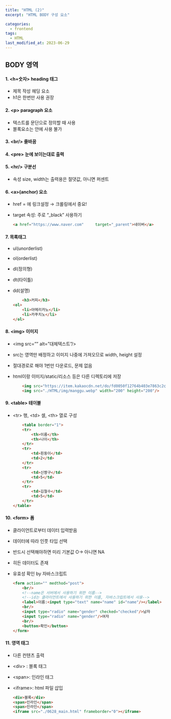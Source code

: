 ```yaml
---
title: "HTML (2)"
excerpt: "HTML BODY 구성 요소"

categories:
  - frontend
tags:
  - HTML
last_modified_at: 2023-06-29
---  
```


## **BODY 영역** ##

#### 1. \<h+숫자\> heading 태그 ####
* 제목 작성 헤딩 요소
* h1은 한번만 사용 권장

#### 2. \<p\> paragraph 요소 ####
* 텍스트를 문단으로 정의할 때 사용
* 블록요소는 안에 사용 불가

#### 3. \<br/\> 줄바꿈 ####

#### 4. \<pre\> 눈에 보이는대로 출력 ####

#### 5. \<hr/\> 구분선 ####
*  속성 size, width는 출력용은 절댓값, 아니면 퍼센트

#### 6. \<a\>(anchor) 요소 ####
* href = 에 링크설정 → 크롤링에서 중요!
* target 속성: 주로 “_black” 사용하기

    ```html
    <a href="https://www.naver.com"     target="_parent">네이버</a>
    ```

#### 7. 목록태그 ####
- ul(unorderlist)
- ol(orderlist)
- dl(정의형)
- dt(타이틀)
- dd(설명)

    ```html
        <h3>커피</h3>
    <ol>
        <li>아메리카노</li>
        <li>카푸치노</li>
    </ol>
    ```

#### 8. \<img\> 이미지 ####
- \<img src=”” alt=”대체텍스트”/\>
- src는 영역만 배정하고 이미지 나중에 가져오므로 width, height 설정
- 절대경로로 해야 1번만 다운로드, 문제 없음
- html이랑 이미지/static/리소스 등은 다른 디렉토리에 저장

    ```html
        <img src="https://item.kakaocdn.net/do/fd0050f12764b403e7863c2c03cd4d2d7154249a3890514a43687a85e6b6cc82" width="200" height="200"/>
        <img src="./HTML/img/manggu.webp" width="200" height="200"/>
    ```

#### 9. \<table\> 테이블 ####
* \<tr\> 행, \<td\> 셀, \<th\> 열로 구성

    ```html
        <table border="1">
        <tr>
            <th>이름</th>
            <th>나이</th>
        </tr>
        <tr>
            <td>흰둥이</td>
            <td>2</td>
        </tr>        
        <tr>
            <td>신짱구</td>
            <td>5</td>
        </tr>
        <tr>
            <td>김철수</td>
            <td>5</td>
        </tr>
    </table>
    ```

#### 10. \<form\> 폼 ####
- 클라이언트로부터 데이터 입력받음
- 데이터에 따라 인풋 타입 선택
- 반드시 선택해야하면 미리 기본값 O→ 아니면 NA
- 히든 데이터도 존재
- 유효성 확인 by 자바스크립트

    ```html
    <form action="" medthod="post">
        <br/>
        <!--name은 서버에서 사용하기 위한 이름-->
        <!--id는 클라이언트에서 사용하기 위한 이름, 자바스크립트에서 사용-->
        <label>이름:<input type="text" name="name" id="name"/></label>
        <br/>
        <input type="radio" name="gender" checked="checked"/>남자
        <input type="radio" name="gender"/>여자
        <br/>
        <button>확인</button>
    </form>
    ```

#### 11. 영역 태그 ####

- 다른 컨텐츠 출력
- \<div\> : 블록 태그
- \<span\>: 인라인 태그
- \<iframe\>: html 파일 삽입

    ```html
    <div>블록</div>
    <span>인라인</span>
    <span>인라인</span>
    <iframe src="./0628_main.html" frameborder="0"></iframe>
    ```